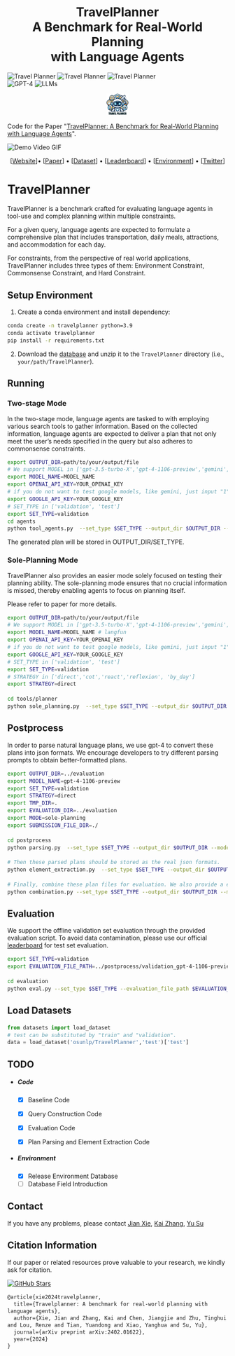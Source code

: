 <h1 align="center">TravelPlanner<br> A Benchmark for Real-World Planning<br> with Language Agents </h1>

![Travel Planner](https://img.shields.io/badge/Task-Planning-blue)
![Travel Planner](https://img.shields.io/badge/Task-Tool_Use-blue) 
![Travel Planner](https://img.shields.io/badge/Task-Language_Agents-blue)  
![GPT-4](https://img.shields.io/badge/Model-GPT--4-green) 
![LLMs](https://img.shields.io/badge/Model-LLMs-green)

<p align="center">
    <img src="images/icon.png" width="10%"> <br>
</p>

Code for the Paper "[TravelPlanner: A Benchmark for Real-World Planning with Language Agents](http://arxiv.org/abs/2402.01622)".

![Demo Video GIF](images/TravelPlanner.gif)

<p align="center">
[<a href="https://osu-nlp-group.github.io/TravelPlanner/">Website</a>]•
[<a href="http://arxiv.org/abs/2402.01622">Paper</a>] •
[<a href="https://huggingface.co/datasets/osunlp/TravelPlanner">Dataset</a>] •
[<a href="https://huggingface.co/spaces/osunlp/TravelPlannerLeaderboard">Leaderboard</a>] •
[<a href="https://huggingface.co/spaces/osunlp/TravelPlannerEnvironment">Environment</a>] •
[<a href="https://twitter.com/ysu_nlp/status/1754365367294562680">Twitter</a>]
</p>



# TravelPlanner

TravelPlanner is a benchmark crafted for evaluating language agents in tool-use and complex planning within multiple constraints.

For a given query, language agents are expected to formulate a comprehensive plan that includes transportation, daily meals, attractions, and accommodation for each day.

For constraints, from the perspective of real world applications, TravelPlanner includes three types of them: Environment Constraint, Commonsense Constraint, and Hard Constraint. 


## Setup Environment

1. Create a conda environment and install dependency:
```bash
conda create -n travelplanner python=3.9
conda activate travelplanner
pip install -r requirements.txt
```

2. Download the [database](https://drive.google.com/file/d/1pF1Sw6pBmq2sFkJvm-LzJOqrmfWoQgxE/view?usp=drive_link) and unzip it to the `TravelPlanner` directory (i.e., `your/path/TravelPlanner`).

## Running
### Two-stage Mode

In the two-stage mode, language agents are tasked to with employing various search tools to gather information.
Based on the collected information, language agents are expected to deliver a plan that not only meet the user’s needs specified in the query but also adheres to commonsense constraints.

```bash
export OUTPUT_DIR=path/to/your/output/file
# We support MODEL in ['gpt-3.5-turbo-X','gpt-4-1106-preview','gemini','mistral-7B-32K','mixtral']
export MODEL_NAME=MODEL_NAME
export OPENAI_API_KEY=YOUR_OPENAI_KEY
# if you do not want to test google models, like gemini, just input "1".
export GOOGLE_API_KEY=YOUR_GOOGLE_KEY
# SET_TYPE in ['validation', 'test']
export SET_TYPE=validation
cd agents
python tool_agents.py  --set_type $SET_TYPE --output_dir $OUTPUT_DIR --model_name $MODEL_NAME
```
The generated plan will be stored in OUTPUT_DIR/SET_TYPE.

### Sole-Planning Mode

TravelPlanner also provides an easier mode solely focused on testing their planning ability.
The sole-planning mode ensures that no crucial information is missed, thereby enabling agents to focus on planning itself.

Please refer to paper for more details.

```bash
export OUTPUT_DIR=path/to/your/output/file
# We support MODEL in ['gpt-3.5-turbo-X','gpt-4-1106-preview','gemini','mistral-7B-32K','mixtral']
export MODEL_NAME=MODEL_NAME # langfun
export OPENAI_API_KEY=YOUR_OPENAI_KEY
# if you do not want to test google models, like gemini, just input "1".
export GOOGLE_API_KEY=YOUR_GOOGLE_KEY
# SET_TYPE in ['validation', 'test']
export SET_TYPE=validation
# STRATEGY in ['direct','cot','react','reflexion', 'by_day']
export STRATEGY=direct

cd tools/planner
python sole_planning.py  --set_type $SET_TYPE --output_dir $OUTPUT_DIR --model_name $MODEL_NAME --strategy $STRATEGY
```

## Postprocess

In order to parse natural language plans, we use gpt-4 to convert these plans into json formats. We encourage developers to try different parsing prompts to obtain better-formatted plans.

```bash
export OUTPUT_DIR=../evaluation
export MODEL_NAME=gpt-4-1106-preview
export SET_TYPE=validation
export STRATEGY=direct
export TMP_DIR=.
export EVALUATION_DIR=../evaluation
export MODE=sole-planning
export SUBMISSION_FILE_DIR=./

cd postprocess
python parsing.py  --set_type $SET_TYPE --output_dir $OUTPUT_DIR --model_name $MODEL_NAME --strategy $STRATEGY --tmp_dir $TMP_DIR --mode $MODE

# Then these parsed plans should be stored as the real json formats.
python element_extraction.py  --set_type $SET_TYPE --output_dir $OUTPUT_DIR --model_name $MODEL_NAME --strategy $STRATEGY --tmp_dir $TMP_DIR --mode $MODE

# Finally, combine these plan files for evaluation. We also provide a evaluation example file "example_evaluation.jsonl" in the postprocess folder.
python combination.py --set_type $SET_TYPE --output_dir $OUTPUT_DIR --model_name $MODEL_NAME --strategy $STRATEGY --submission_file_dir $SUBMISSION_FILE_DIR --mode $MODE
```

## Evaluation

We support the offline validation set evaluation through the provided evaluation script. To avoid data contamination, please use our official [leaderboard](https://huggingface.co/spaces/osunlp/TravelPlannerLeaderboard) for test set evaluation.

```bash
export SET_TYPE=validation
export EVALUATION_FILE_PATH=../postprocess/validation_gpt-4-1106-preview_direct_sole-planning_submission.jsonl

cd evaluation
python eval.py --set_type $SET_TYPE --evaluation_file_path $EVALUATION_FILE_PATH
```

## Load Datasets

```python
from datasets import load_dataset
# test can be substituted by "train" and "validation".
data = load_dataset('osunlp/TravelPlanner','test')['test']
```

## TODO

- ##### Code

  - [x] Baseline Code

  - [x] Query Construction Code

  - [x] Evaluation Code
  - [x] Plan Parsing and Element Extraction Code

- ##### Environment

  - [x] Release Environment Database
  - [ ] Database Field Introduction

## Contact

If you have any problems, please contact 
[Jian Xie](mailto:jianx0321@gmail.com),
[Kai Zhang](mailto:zhang.13253@osu.edu),
[Yu Su](mailto:su.809@osu.edu)

## Citation Information

If our paper or related resources prove valuable to your research, we kindly ask for citation. 

<a href="https://github.com/OSU-NLP-Group/TravelPlanner"><img src="https://img.shields.io/github/stars/OSU-NLP-Group/TravelPlanner?style=social&label=TravelPanner" alt="GitHub Stars"></a>

```
@article{xie2024travelplanner,
  title={Travelplanner: A benchmark for real-world planning with language agents},
  author={Xie, Jian and Zhang, Kai and Chen, Jiangjie and Zhu, Tinghui and Lou, Renze and Tian, Yuandong and Xiao, Yanghua and Su, Yu},
  journal={arXiv preprint arXiv:2402.01622},
  year={2024}
}
```
